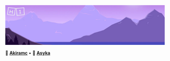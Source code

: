 <img src="https://github.com/Kyzp/Kyzp/blob/main/assets/Background.png?raw=true">

🔖 <a href="https://akiramc.net/">**Akiramc**</a>
•
📃 <a href="https://asyka.id/">**Asyka**</a>
